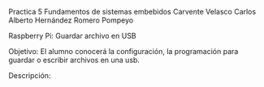 Practica 5 Fundamentos de sistemas embebidos 
Carvente Velasco Carlos Alberto
Hernández Romero Pompeyo

Raspberry Pi: Guardar archivo en USB

Objetivo: El alumno conocerá la configuración, la programación para guardar o escribir archivos en una usb.

Descripción: 


	
